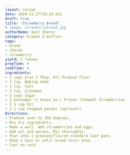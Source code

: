 ```yaml
--- 
layout: recipe 
date: 2020-11-27T20:29:41Z 
draft: true 
title: "Strawberry Bread" 
# image: strawberrybread.jpg 
authorName: Aunt Sharon 
category: breads & muffins 
tags: 
- bread 
- sharon 
- strawberry 
yield: 2 loaves 
prepTime: # 
cookTime: # 
ingredients: 
- 3 cups plus 3 Tbsp. All Purpose Flour 
- 1 tsp. Baking Soda 
- 1 tsp. Salt 
- 3 tsp. Cinnamon 
- 2 cups Sugar 
- 2 packages (1 dozen ea.) Frozen (thawed) Strawberries 
- 1 ¼ cup Oil 
- 1 ¼ cup chopped pecans (optional) 
Directions: 
- Preheat oven to 350 degrees. 
- Mix dry ingredients. 
- Make a well. Add strawberries and eggs. 
- Add oil and pecans. Mix thoroughly. 
- Pour into 2 greased/floured standard loaf pans. 
- Bake 1 hour or until bread tests done. 
- Cool on rack. 
---
```

